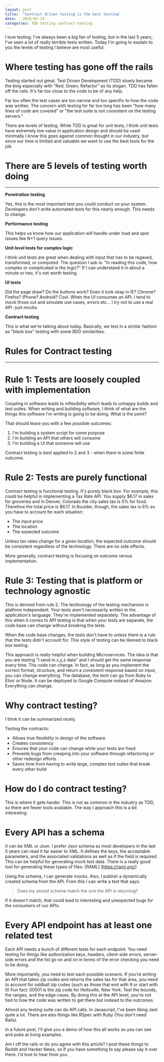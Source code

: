 ```yaml
---
layout: post
title:  "Contract driven testing is the best testing"
date:   2018-02-19
categories: TDD testing contract-testing
---
```


I love testing. I've always been a big fan of testing, but in the last 5 years, I've seen a lot of really terrible tests written. Today I'm going to explain to you the levels of testing I believe are most useful.

# Where testing has gone off the rails

Testing started out great. Test Driven Development (TDD) slowly became the king especially with "Red, Green, Refactor" as its slogan. TDD has fallen off the rails. It's far too close to the code to be of any help.

Far too often the test cases are too narrow and too specific to how the code was written. The concern with testing for far too long has been "how many lines of code are covered" or "the test suite is not consistent on the testing servers."

There are levels of testing. While TDD is great for unit tests, I think unit tests have extremely low value in application design and should be used minimally I know this goes against common thought in our industry, but since our time is limited and valuable we want to use the best tools for the job.

# There are 5 levels of testing worth doing
---------

__Penetration testing__

Yes, this is the most important test you could conduct on your system. Developers don't write automated tests for this nearly enough. This needs to change.

__Performance testing__

This helps us know how our application will handle under load and spot issues like N+1 query issues.

__Unit level tests for complex logic__

I think unit tests are great when dealing with input that has to be regexed, transformed, or computed. The question I ask is: "In reading this code, how complex or complicated is the logic?" If I can understand it in about a minute or two, it's not worth testing.

__UI tests__

Did the page draw? Do the buttons work? Does it look okay in IE? Chrome? Firefox? iPhone? Android? Cool. When the UI consumes an API, I tend to mock those out and simulate use cases, errors etc... I try not to use a real API -just mocks.

__Contract testing__

This is what we're talking about today. Basically, we test in a similar fashion as "black box" testing with some BDD similarities.

# Rules for Contract testing
-----------

# Rule 1: Tests are loosely coupled with implementation

Coupling in software leads to inflexibility which leads to unhappy builds and test suites. When writing and building software, I think of what are the things this software I'm writing is going to be doing. What is the point?

That should leave you with a few possible outcomes:

1. I'm building a system script for some purpose
2. I'm building an API that others will consume
3. I'm building a UI that someone will use

Contract testing is best applied to 2 and 3 - when there is some finite outcome.

# Rule 2: Tests are purely functional

Contract testing is functional testing. It's purely black box. For example,  this could be helpful in implementing a Tax Rate API. You supply $6.17 in sales for groceries and in Denver, Colorado the city sales tax is 0% for food. Therefore the total price is $6.17. In Boulder, though, the sales tax is 6% so you have to account for each situation:

* The input price
* The location
* The expected outcome

Unless tax rates change for a given location, the expected outcome should be consistent regardless of the technology. There are no side effects.

More generally, contract testing is focusing on outcome versus implementation.

# Rule 3: Testing that is platform or technology agnostic

This is derived from rule 2. The technology of the testing mechanism is platform independent. Your tests aren't necessarily written in the application's language. They're implemented separately. The advantage of this when it comes to API testing is that when your tests are separate, the code base can change without breaking the tests.

When the code base changes, the tests don't have to unless there is a rule that the tests didn't account for. This style of testing can be likened to black box testing.

This approach is really helpful when building Microservices. The idea is that you are testing "I send in x,y,z data" and I should get the same response every time. The code can change. In fact, as long as you implement the correct format, structure, and return a consistent response based on input, you can change everything. The database, the tech can go from Ruby to Elixir or  Node. It can be deployed to Google Compute instead of Amazon. Everything can change.

# Why contract testing?

I think it can be summarized nicely.

Testing the contracts:

* Allows true flexibility in design of the software
* Creates consistency
* Ensures that your code can change while your tests are fixed
* Prevents bugs from creeping into your software through refactoring or other redesign efforts
* Saves time from having to write large, complex test suites that break every other build

# How do I do contract testing?

This is where it gets harder. This is not as common in the industry as TDD, so there are fewer tools available. The way I approach this is a bit interesting:

# Every API has a schema

It can be XML or Json. I prefer Json schema as most developers in the last 5 years can read it far easier to XML. It defines the keys, the acceptable parameters, and the associated validations as well as if the field is required. This can be helpful for generating mock test data. There is a really good tool for generating these types of files: [RAML] (https://raml.org/)

Using the schema, I can generate mocks. Also, I publish a dynamically created schema from the API. From this I can write a test that says:

> Does my stored schema match the one the API is returning?

If it doesn't match, that could lead to interesting and unexpected bugs for the consumers of our APIs.

# Every API endpoint has at least one related test

Each API needs a bunch of different tests for each endpoint. You need testing for things like authorization keys, headers, client-side errors, server-side errors and the list go on and on in terms of the error checking you need to be doing.

More importantly, you need to test each possible scenario. If you're writing an API that takes zip codes and returns the sales tax for that area, you need to account for oddball zip codes (such as those that end with 9 or start with 0) Fun fact: 00501  is the zip code for Holtsville, New York. Test the bounds, the ranges, and the edge cases. By doing this at the API level, you're not tied to how the code was written to get there but instead to the outcomes.

Almost any testing suite can do API calls. In Javascript, I've been liking Jest  quite a lot. There are also things like RSpec with Ruby (You don't need Rails).

In a future post, I'll give you a demo of how this all works so you can see and poke at living examples.

Am I  off the rails or do you agree with this article? I post these things to Reddit and Hacker News, so if you have something to say please say it over there. I'd love to hear from you.

